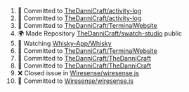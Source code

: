 <!--START_SECTION:activity-->
1. 📝 Committed to [TheDanniCraft/activity-log](https://github.com/TheDanniCraft/activity-log/commit/701635bebf7c87b60a2e486b7c4402afc2776d43)
2. 📝 Committed to [TheDanniCraft/activity-log](https://github.com/TheDanniCraft/activity-log/commit/e9380dd3358a22b5ef215c310cf2932945752368)
3. 📝 Committed to [TheDanniCraft/TerminalWebsite](https://github.com/TheDanniCraft/TerminalWebsite/commit/dc554b6d3ba445bda0def44148316ccf498c4880)
4. 🌍 Made Repository [TheDanniCraft/swatch-studio](https://github.com/TheDanniCraft/swatch-studio) public
5. 🔔 Watching [Whisky-App/Whisky](https://github.com/Whisky-App/Whisky)
6. 📝 Committed to [TheDanniCraft/TerminalWebsite](https://github.com/TheDanniCraft/TerminalWebsite/commit/68263ec2d75ee02dac636d873f05d3283290b361)
7. 📝 Committed to [TheDanniCraft/TheDanniCraft](https://github.com/TheDanniCraft/TheDanniCraft/commit/894b47e5c6a13ddd12f2b9e0498f25de627a58e0)
8. 📝 Committed to [TheDanniCraft/TheDanniCraft](https://github.com/TheDanniCraft/TheDanniCraft/commit/3e7a3bfd421974c8ce9ec64c1a947fae16a0f85a)
9. ❌ Closed issue in [Wiresense/wiresense.js](https://github.com/Wiresense/wiresense.js)
10. 📝 Committed to [Wiresense/wiresense.js](https://github.com/Wiresense/wiresense.js/commit/cdf3da4c40fbbc1aec1ef19100ddf5925d0d1d27)
<!--END_SECTION:activity-->